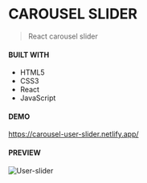# CAROUSEL SLIDER
>React carousel slider

#### BUILT WITH

* HTML5
* CSS3
* React
* JavaScript


#### DEMO

https://carousel-user-slider.netlify.app/

#### PREVIEW

![User-slider](https://github.com/JuliaCMint/carousel-user-slider/assets/105377899/1181b787-a05c-47fd-bad7-6df42a921b66)
